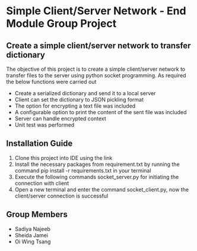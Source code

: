 # Simple Client/Server Network - End Module Group Project
## Create a simple client/server network to transfer dictionary
The objective of this project is to create a simple client/server network to transfer files to the server using python socket programming. As required the below functions were carried out

* Create a serialized dictionary and send it to a local server
* Client can set the dictionary to JSON pickling format
* The option for encrypting a text file was included
* A configurable option to print the content of the sent file was included
* Server can handle encrypted context
* Unit test was performed

## Installation Guide
1. Clone this project into IDE using the link
2. Install the necessary packages from requirement.txt by running the command pip install -r requirements.txt in your terminal
3. Execute the following commands socket_server.py for initiating the connection with client
4. Open a new terminal and enter the command socket_client.py, now the client/server connection is successful

## Group Members
* Sadiya Najeeb
* Sheida Jamei
* Oi Wing Tsang



